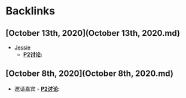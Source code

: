 
# Backlinks
## [October 13th, 2020](October 13th, 2020.md)
- [Jessie](Jessie.md)
    - **[P2讨论](P2讨论.md):**

## [October 8th, 2020](October 8th, 2020.md)
- 邀请嘉宾
        - **[P2讨论](P2讨论.md):**

